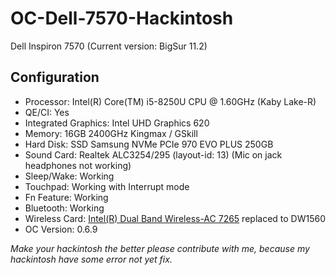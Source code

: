 # OC-Dell-7570-Hackintosh
Dell Inspiron 7570 (Current version: BigSur 11.2)
## Configuration
* Processor: Intel(R) Core(TM) i5-8250U CPU @ 1.60GHz (Kaby Lake-R)
* QE/CI: Yes
* Integrated Graphics: Intel UHD Graphics 620
* Memory: 16GB 2400GHz Kingmax / GSkill
* Hard Disk: SSD Samsung NVMe PCIe 970 EVO PLUS 250GB
* Sound Card: Realtek ALC3254/295 (layout-id: 13) (Mic on jack headphones not working)
* Sleep/Wake: Working
* Touchpad: Working with Interrupt mode
* Fn Feature: Working
* Bluetooth: Working
* Wireless Card: [Intel(R) Dual Band Wireless-AC 7265](https://openintelwireless.github.io/itlwm/) replaced to DW1560
* OC Version: 0.6.9

*Make your hackintosh the better please contribute with me, because my hackintosh have some error not yet fix.*
